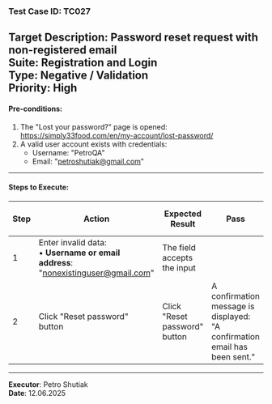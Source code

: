 ### Test Case ID: TC027  
**Target Description**: Password reset request with non-registered email  
**Suite**: Registration and Login  
**Type**: Negative / Validation  
**Priority**: High  
---

#### Pre-conditions:
1. The "Lost your password?" page is opened: https://simply33food.com/en/my-account/lost-password/  
2. A valid user account exists with credentials:<br>
   - Username: "PetroQA"<br>
   - Email: "petroshutiak@gmail.com"  

---

#### Steps to Execute:

| Step | Action | Expected Result | Pass | Fail | Bug Report ID |
|------|--------|------------------|------|------|----------------|
| 1 | Enter invalid data:<br>• **Username or email address**: "nonexistinguser@gmail.com" | The field accepts the input |      |      |                |
| 2 | Click "Reset password" button | Click "Reset password" button | A confirmation message is displayed: "A confirmation email has been sent." |      |      |                |

---

**Executor**: Petro Shutiak  
**Date**: 12.06.2025  
